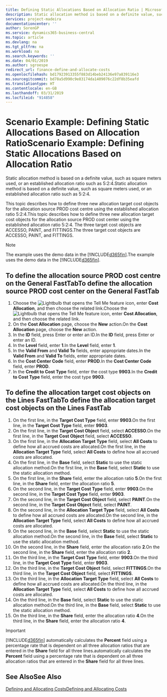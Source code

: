 ```yaml
---
title: Defining Static Allocations Based on Allocation Ratio | Microsoft Docs
description: Static allocation method is based on a definite value, such as square meters used, or an established allocation ratio such as 5:2:4.
services: project-madeira
documentationcenter: ''
author: SorenGP
ms.service: dynamics365-business-central
ms.topic: article
ms.devlang: na
ms.tgt_pltfrm: na
ms.workload: na
ms.search.keywords: ''
ms.date: 04/01/2019
ms.author: sgroespe
redirect_url: finance-define-and-allocate-costs
ms.openlocfilehash: bd17923913355f883d14beb24136e97a839116e3
ms.sourcegitcommit: bd78a5d990c9e83174da1409076c22df8b35eafd
ms.translationtype: HT
ms.contentlocale: en-GB
ms.lasthandoff: 03/31/2019
ms.locfileid: "914858"
---
```

# <a name="scenario-example-defining-static-allocations-based-on-allocation-ratio"></a><span data-ttu-id="69f48-103">Scenario Example: Defining Static Allocations Based on Allocation Ratio</span><span class="sxs-lookup"><span data-stu-id="69f48-103">Scenario Example: Defining Static Allocations Based on Allocation Ratio</span></span>
<span data-ttu-id="69f48-104">Static allocation method is based on a definite value, such as square meters used, or an established allocation ratio such as 5:2:4.</span><span class="sxs-lookup"><span data-stu-id="69f48-104">Static allocation method is based on a definite value, such as square meters used, or an established allocation ratio such as 5:2:4.</span></span>  

<span data-ttu-id="69f48-105">This topic describes how to define three new allocation target cost objects for the allocation source PROD cost centre using the established allocation ratio 5:2:4.</span><span class="sxs-lookup"><span data-stu-id="69f48-105">This topic describes how to define three new allocation target cost objects for the allocation source PROD cost center using the established allocation ratio 5:2:4.</span></span> <span data-ttu-id="69f48-106">The three target cost objects are ACCESSO, PAINT, and FITTINGS.</span><span class="sxs-lookup"><span data-stu-id="69f48-106">The three target cost objects are ACCESSO, PAINT, and FITTINGS.</span></span>  

> [!NOTE]  
>  <span data-ttu-id="69f48-107">The example uses the demo data in the [!INCLUDE[d365fin](includes/d365fin_md.md)].</span><span class="sxs-lookup"><span data-stu-id="69f48-107">The example uses the demo data in the [!INCLUDE[d365fin](includes/d365fin_md.md)].</span></span>  

## <a name="to-define-the-allocation-source-prod-cost-center-on-the-general-fasttab"></a><span data-ttu-id="69f48-108">To define the allocation source PROD cost centre on the General FastTab</span><span class="sxs-lookup"><span data-stu-id="69f48-108">To define the allocation source PROD cost center on the General FastTab</span></span>  

1.  <span data-ttu-id="69f48-109">Choose the ![Lightbulb that opens the Tell Me feature](media/ui-search/search_small.png "Tell me what you want to do") icon, enter **Cost Allocation**, and then choose the related link.</span><span class="sxs-lookup"><span data-stu-id="69f48-109">Choose the ![Lightbulb that opens the Tell Me feature](media/ui-search/search_small.png "Tell me what you want to do") icon, enter **Cost Allocation**, and then choose the related link.</span></span>  
2.  <span data-ttu-id="69f48-110">On the **Cost Allocation** page, choose the **New** action.</span><span class="sxs-lookup"><span data-stu-id="69f48-110">On the **Cost Allocation** page, choose the **New** action.</span></span>  
3.  <span data-ttu-id="69f48-111">In the **ID** field, press Enter or enter an ID.</span><span class="sxs-lookup"><span data-stu-id="69f48-111">In the **ID** field, press Enter or enter an ID.</span></span>  
4.  <span data-ttu-id="69f48-112">In the **Level** field, enter **1**.</span><span class="sxs-lookup"><span data-stu-id="69f48-112">In the **Level** field, enter **1**.</span></span>  
5.  <span data-ttu-id="69f48-113">In the **Valid From** and **Valid To** fields, enter appropriate dates.</span><span class="sxs-lookup"><span data-stu-id="69f48-113">In the **Valid From** and **Valid To** fields, enter appropriate dates.</span></span>  
6.  <span data-ttu-id="69f48-114">In the **Cost Center Code** field, enter **PROD**.</span><span class="sxs-lookup"><span data-stu-id="69f48-114">In the **Cost Center Code** field, enter **PROD**.</span></span>  
7.  <span data-ttu-id="69f48-115">In the **Credit to Cost Type** field, enter the cost type **9903**.</span><span class="sxs-lookup"><span data-stu-id="69f48-115">In the **Credit to Cost Type** field, enter the cost type **9903**.</span></span>  

## <a name="to-define-the-allocation-target-cost-objects-on-the-lines-fasttab"></a><span data-ttu-id="69f48-116">To define the allocation target cost objects on the Lines FastTab</span><span class="sxs-lookup"><span data-stu-id="69f48-116">To define the allocation target cost objects on the Lines FastTab</span></span>  

1.  <span data-ttu-id="69f48-117">On the first line, in the **Target Cost Type** field, enter **9903**.</span><span class="sxs-lookup"><span data-stu-id="69f48-117">On the first line, in the **Target Cost Type** field, enter **9903**.</span></span>  
2.  <span data-ttu-id="69f48-118">On the first line, in the **Target Cost Object** field, select **ACCESSO**.</span><span class="sxs-lookup"><span data-stu-id="69f48-118">On the first line, in the **Target Cost Object** field, select **ACCESSO**.</span></span>  
3.  <span data-ttu-id="69f48-119">On the first line, in the **Allocation Target Type** field, select **All Costs** to define how all accrued costs are allocated.</span><span class="sxs-lookup"><span data-stu-id="69f48-119">On the first line, in the **Allocation Target Type** field, select **All Costs** to define how all accrued costs are allocated.</span></span>  
4.  <span data-ttu-id="69f48-120">On the first line, in the **Base** field, select **Static** to use the static allocation method.</span><span class="sxs-lookup"><span data-stu-id="69f48-120">On the first line, in the **Base** field, select **Static** to use the static allocation method.</span></span>  
5.  <span data-ttu-id="69f48-121">On the first line, in the **Share** field, enter the allocation ratio **5**.</span><span class="sxs-lookup"><span data-stu-id="69f48-121">On the first line, in the **Share** field, enter the allocation ratio **5**.</span></span>  
6.  <span data-ttu-id="69f48-122">On the second line, in the **Target Cost Type** field, enter **9903**.</span><span class="sxs-lookup"><span data-stu-id="69f48-122">On the second line, in the **Target Cost Type** field, enter **9903**.</span></span>  
7.  <span data-ttu-id="69f48-123">On the second line, in the **Target Cost Object** field, select **PAINT**.</span><span class="sxs-lookup"><span data-stu-id="69f48-123">On the second line, in the **Target Cost Object** field, select **PAINT**.</span></span>  
8.  <span data-ttu-id="69f48-124">On the second line, in the **Allocation Target Type** field, select **All Costs** to define how all accrued costs are allocated.</span><span class="sxs-lookup"><span data-stu-id="69f48-124">On the second line, in the **Allocation Target Type** field, select **All Costs** to define how all accrued costs are allocated.</span></span>  
9. <span data-ttu-id="69f48-125">On the second line, in the **Base** field, select **Static** to use the static allocation method.</span><span class="sxs-lookup"><span data-stu-id="69f48-125">On the second line, in the **Base** field, select **Static** to use the static allocation method.</span></span>  
10. <span data-ttu-id="69f48-126">On the second line, in the **Share** field, enter the allocation ratio **2**.</span><span class="sxs-lookup"><span data-stu-id="69f48-126">On the second line, in the **Share** field, enter the allocation ratio **2**.</span></span>  
11. <span data-ttu-id="69f48-127">On the third line, in the **Target Cost Type** field, enter **9903**.</span><span class="sxs-lookup"><span data-stu-id="69f48-127">On the third line, in the **Target Cost Type** field, enter **9903**.</span></span>  
12. <span data-ttu-id="69f48-128">On the third line, in the **Target Cost Object** field, select **FITTINGS**.</span><span class="sxs-lookup"><span data-stu-id="69f48-128">On the third line, in the **Target Cost Object** field, select **FITTINGS**.</span></span>  
13. <span data-ttu-id="69f48-129">On the third line, in the **Allocation Target Type** field, select **All Costs** to define how all accrued costs are allocated.</span><span class="sxs-lookup"><span data-stu-id="69f48-129">On the third line, in the **Allocation Target Type** field, select **All Costs** to define how all accrued costs are allocated.</span></span>  
14. <span data-ttu-id="69f48-130">On the third line, in the **Base** field, select **Static** to use the static allocation method.</span><span class="sxs-lookup"><span data-stu-id="69f48-130">On the third line, in the **Base** field, select **Static** to use the static allocation method.</span></span>  
15. <span data-ttu-id="69f48-131">On the third line, in the **Share** field, enter the allocation ratio **4**.</span><span class="sxs-lookup"><span data-stu-id="69f48-131">On the third line, in the **Share** field, enter the allocation ratio **4**.</span></span>  

> [!IMPORTANT]  
>  [!INCLUDE[d365fin](includes/d365fin_md.md)] <span data-ttu-id="69f48-132">automatically calculates the **Percent** field using a percentage rate that is dependent on all three allocation ratios that are entered in the **Share** field for all three lines.</span><span class="sxs-lookup"><span data-stu-id="69f48-132">automatically calculates the **Percent** field using a percentage rate that is dependent on all three allocation ratios that are entered in the **Share** field for all three lines.</span></span>  

## <a name="see-also"></a><span data-ttu-id="69f48-133">See Also</span><span class="sxs-lookup"><span data-stu-id="69f48-133">See Also</span></span>  
[<span data-ttu-id="69f48-134">Defining and Allocating Costs</span><span class="sxs-lookup"><span data-stu-id="69f48-134">Defining and Allocating Costs</span></span>](finance-define-and-allocate-costs.md)   
